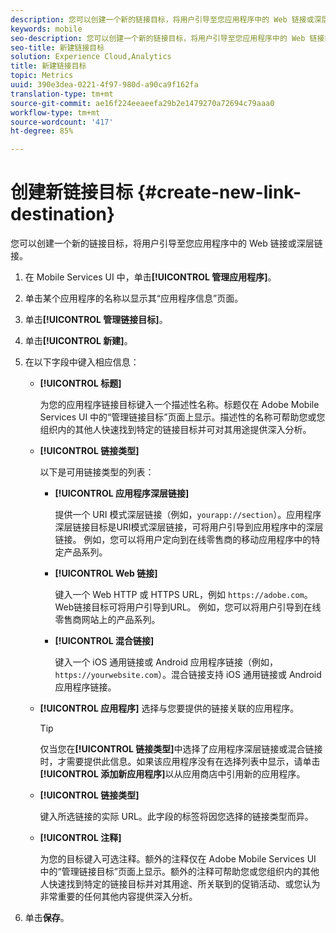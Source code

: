 ```yaml
---
description: 您可以创建一个新的链接目标，将用户引导至您应用程序中的 Web 链接或深层链接。
keywords: mobile
seo-description: 您可以创建一个新的链接目标，将用户引导至您应用程序中的 Web 链接或深层链接。
seo-title: 新建链接目标
solution: Experience Cloud,Analytics
title: 新建链接目标
topic: Metrics
uuid: 390e3dea-0221-4f97-980d-a90ca9f162fa
translation-type: tm+mt
source-git-commit: ae16f224eeaeefa29b2e1479270a72694c79aaa0
workflow-type: tm+mt
source-wordcount: '417'
ht-degree: 85%

---
```



# 创建新链接目标 {#create-new-link-destination}

您可以创建一个新的链接目标，将用户引导至您应用程序中的 Web 链接或深层链接。

1. 在 Mobile Services UI 中，单击&#x200B;**[!UICONTROL 管理应用程序]**。
1. 单击某个应用程序的名称以显示其“应用程序信息”页面。
1. 单击&#x200B;**[!UICONTROL 管理链接目标]**。
1. 单击&#x200B;**[!UICONTROL 新建]**。
1. 在以下字段中键入相应信息：
   * **[!UICONTROL 标题]**

      为您的应用程序链接目标键入一个描述性名称。标题仅在 Adobe Mobile Services UI 中的“管理链接目标”页面上显示。描述性的名称可帮助您或您组织内的其他人快速找到特定的链接目标并可对其用途提供深入分析。

   * **[!UICONTROL 链接类型]**

      以下是可用链接类型的列表：

      * **[!UICONTROL 应用程序深层链接]**

         提供一个 URI 模式深层链接（例如，`yourapp://section`）。应用程序深层链接目标是URI模式深层链接，可将用户引导到应用程序中的深层链接。 例如，您可以将用户定向到在线零售商的移动应用程序中的特定产品系列。

      * **[!UICONTROL Web 链接]**

         键入一个 Web HTTP 或 HTTPS URL，例如 `https://adobe.com`。Web链接目标可将用户引导到URL。 例如，您可以将用户引导到在线零售商网站上的产品系列。

      * **[!UICONTROL 混合链接]**

         键入一个 iOS 通用链接或 Android 应用程序链接（例如，`https://yourwebsite.com`）。混合链接支持 iOS 通用链接或 Android 应用程序链接。
   * **[!UICONTROL 应用程序]**
选择与您要提供的链接关联的应用程序。

      >[!TIP]
      >
      >仅当您在&#x200B;**[!UICONTROL 链接类型]**&#x200B;中选择了应用程序深层链接或混合链接时，才需要提供此信息。如果该应用程序没有在选择列表中显示，请单击&#x200B;**[!UICONTROL 添加新应用程序]**&#x200B;以从应用商店中引用新的应用程序。

   * **[!UICONTROL 链接类型]**

      键入所选链接的实际 URL。此字段的标签将因您选择的链接类型而异。

   * **[!UICONTROL 注释]**

      为您的目标键入可选注释。额外的注释仅在 Adobe Mobile Services UI 中的“管理链接目标”页面上显示。额外的注释可帮助您或您组织内的其他人快速找到特定的链接目标并对其用途、所关联到的促销活动、或您认为非常重要的任何其他内容提供深入分析。


1. 单击&#x200B;**保存**。
